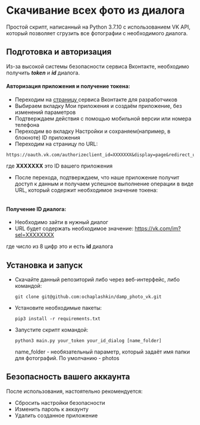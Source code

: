 # Скачивание всех фото из диалога

Простой скрипт, написанный на Python 3.7.10 с использованием VK API, который позволяет сгрузить все фотографии с  необходимого диалога.

## Подготовка и авторизация

Из-за высокой системы безопасности сервиса Вконтакте,  необходимо получить ***token*** и ***id*** диалога.

#### Авторизация приложения и получение токена:


- Переходим на [страницу ](https://vk.com/dev "Вконтакте для разработчиков") сервиса Вконтакте для разработчиков
- Выбираем вкладку Мои приложения и создаём приложение, без изменений параметров
- Подтверждаем действия с помощью мобильной версии или номера телефона
- Переходим во вкладку Настройки и сохраняем(например, в блокноте) ID приложения
- Переходим на страницу по URL:
```
https://oauth.vk.com/authorizeclient_id=ХХХХХХХ&display=page&redirect_uri=https://oauth.vk.com/blank.html&scope=messages&response_type=token
```

где **ХХХХХХХ** это ID вашего приложения

- После перехода, подтверждаем, что наше приложение получит доступ к данным и получаем успешное выполнение операции в виде URL, который содержит необходимое значение токена:

```https://oauth.vk.com/blank.html#access_token=XXXXXXXXXXXXXXXXXXXXXXXXXXXXXXXXXXXXXXXXXXXXXXXXXXXXXXXXXXXXXXXXXXXXXXXXXXXX&expires_in=86400&user_id=1963743
```


#### Получение ID диалога:


- Необходимо зайти в нужный диалог
- URL будет содержать необходимое значение:
<https://vk.com/im?sel=ХХХХХХХХ>

где число из 8 цифр это и есть **id** диалога



## Установка и запуск

- Скачайте данный репозиторий либо через веб-интерфейс, либо командой:
    ```
    git clone git@github.com:ochaplashkin/damp_photo_vk.git
    ```
- Установите необходимые пакеты:
    ```
    pip3 install -r requirements.txt
    ```
- Запустите скрипт командой:
    ```
    python3 main.py your_token your_id_dialog [name_folder]
    ```
    name_folder - необязательный параметр, который задаёт имя папки для фотографий. По умолчанию - photos

## Безопасность вашего аккаунта

После использования, настоятельно рекомендуется:
- Сбросить настройки безопасности
- Изменить пароль к аккаунту
- Удалить созданное приложение
